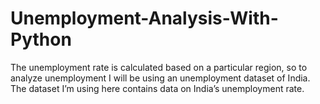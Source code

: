 # Unemployment-Analysis-With-Python
The unemployment rate is calculated based on a particular region, so to analyze unemployment I will be using an unemployment dataset of India. The dataset I’m using here contains data on India’s unemployment rate.
